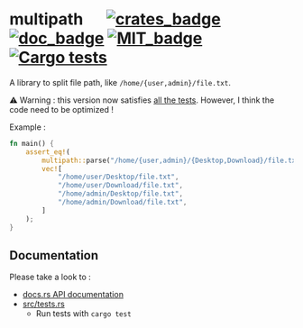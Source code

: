 # multipath &emsp; [![crates_badge]][crates] [![doc_badge]][doc] [![MIT_badge]][LICENCE] [![Cargo tests]][GHA]

A library to split file path, like `/home/{user,admin}/file.txt`.

⚠ Warning : this version now satisfies [all the tests][GHA]. However, I think the code need to be optimized !

Example :

```rust
fn main() {
    assert_eq!(
        multipath::parse("/home/{user,admin}/{Desktop,Download}/file.txt"),
        vec![
            "/home/user/Desktop/file.txt",
            "/home/user/Download/file.txt",
            "/home/admin/Desktop/file.txt",
            "/home/admin/Download/file.txt",
        ]
    );
}
```

## Documentation

Please take a look to :

- [docs.rs API documentation][doc]
- [src/tests.rs][tests_GitHub]
  - Run tests with `cargo test`

[crates]: https://crates.io/crates/multipath
[crates_badge]: https://img.shields.io/crates/v/multipath
[doc]: https://docs.rs/multipath/
[doc_badge]: https://docs.rs/multipath/badge.svg
[LICENCE]: https://raw.githubusercontent.com/Jimskapt/multipath/master/LICENCE
[MIT_badge]: https://img.shields.io/badge/license-MIT-blue.svg
[Cargo tests]: https://github.com/Jimskapt/multipath/workflows/Cargo%20checks/badge.svg
[GHA]: https://github.com/Jimskapt/multipath/actions
[tests_GitHub]: https://github.com/Jimskapt/multipath/blob/master/src/tests.rs
